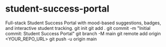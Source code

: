 # student-success-portal
Full-stack Student Success Portal with mood-based suggestions, badges, and interactive student tracking.
git init
git add .
git commit -m "Initial commit: Student Success Portal"
git branch -M main
git remote add origin <YOUR_REPO_URL>
git push -u origin main
